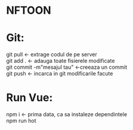 # NFTOON

# Git:
git pull <- extrage codul de pe server  
git add . <- adauga toate fisierele modificate  
git commit -m"mesajul tau" <-creeaza un commit  
git push <- incarca in git modificarile facute  

# Run Vue:
npm i <- prima data, ca sa instaleze dependintele  
npm run hot  
